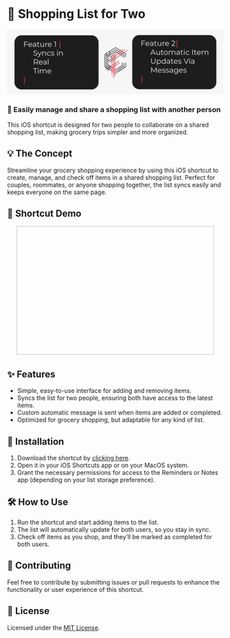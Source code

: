 # 🛒 Shopping List for Two

![Project Cover](https://raw.githubusercontent.com/coelhof12/ios-shortcuts-ShopTogether/refs/heads/main/Repo_Cover.jpg)

### 👫 Easily manage and share a shopping list with another person

This iOS shortcut is designed for two people to collaborate on a shared shopping list, making grocery trips simpler and more organized.

## 💡 The Concept

Streamline your grocery shopping experience by using this iOS shortcut to create, manage, and check off items in a shared shopping list. Perfect for couples, roommates, or anyone shopping together, the list syncs easily and keeps everyone on the same page.

## 🎥 Shortcut Demo

<p align="center"> 
   <img width="460" height="300"INSERTRAWHERELATER"> 
</p>

## ✨ Features

- Simple, easy-to-use interface for adding and removing items.
- Syncs the list for two people, ensuring both have access to the latest items.
- Custom automatic message is sent when items are added or completed.
- Optimized for grocery shopping, but adaptable for any kind of list.

## 🔧 Installation

1. Download the shortcut by [clicking here](INSERTSHORTCUTLINKHERELATER).
2. Open it in your iOS Shortcuts app or on your MacOS system.
3. Grant the necessary permissions for access to the Reminders or Notes app (depending on your list storage preference).

## 🛠️ How to Use

1. Run the shortcut and start adding items to the list.
2. The list will automatically update for both users, so you stay in sync.
3. Check off items as you shop, and they’ll be marked as completed for both users.

## 💬 Contributing

Feel free to contribute by submitting issues or pull requests to enhance the functionality or user experience of this shortcut.

## 📜 License

Licensed under the [MIT License](LICENSE).

